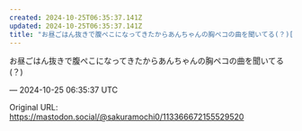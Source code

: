```yaml
---
created: 2024-10-25T06:35:37.141Z
updated: 2024-10-25T06:35:37.141Z
title: "お昼ごはん抜きで腹ぺこになってきたからあんちゃんの胸ペコの曲を聞いてる(？)[...]"
---
```


<p>お昼ごはん抜きで腹ぺこになってきたからあんちゃんの胸ペコの曲を聞いてる(？)</p>

&mdash; 2024-10-25 06:35:37 UTC

Original URL: https://mastodon.social/@sakuramochi0/113366672155529520
